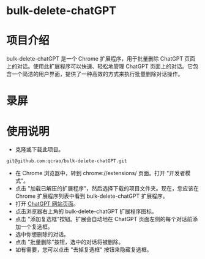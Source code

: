 # bulk-delete-chatGPT

# 项目介绍

bulk-delete-chatGPT 是一个 Chrome 扩展程序，用于批量删除 ChatGPT 页面上的对话。使用此扩展程序可以快速、轻松地管理 ChatGPT 页面上的对话。它包含一个简洁的用户界面，提供了一种高效的方式来执行批量删除对话操作。

# 录屏

# 使用说明

- 克隆或下载此项目。

```shell
git@github.com:qcrao/bulk-delete-chatGPT.git
```

- 在 Chrome 浏览器中，转到 chrome://extensions/ 页面。打开 "开发者模式"。
- 点击 "加载已解压的扩展程序"，然后选择下载的项目文件夹。现在，您应该在 Chrome 扩展程序列表中看到 bulk-delete-chatGPT 扩展程序。
- 打开 [ChatGPT 网站页面](https://chat.openai.com/)。
- 点击浏览器右上角的 bulk-delete-chatGPT 扩展程序图标。
- 点击 "添加复选框"按钮。扩展会自动地在 ChatGPT 页面左侧的每个对话前添加一个复选框。
- 选中你想删除的对话。
- 点击 "批量删除"按钮，选中的对话将被删除。
- 如有需要，您可以点击 "去掉复选框" 按钮来隐藏复选框。